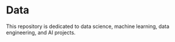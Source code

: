 # Data
This repository is dedicated to data science, machine learning, data engineering, and AI projects.
